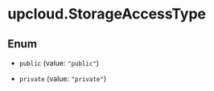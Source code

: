 # upcloud.StorageAccessType

## Enum


* `public` (value: `"public"`)

* `private` (value: `"private"`)


